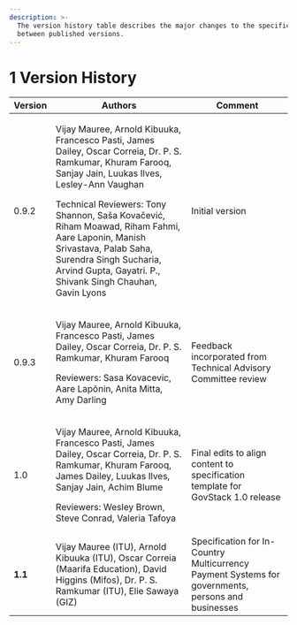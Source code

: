 ```yaml
---
description: >-
  The version history table describes the major changes to the specifications
  between published versions.
---
```


# 1 Version History

| Version | Authors                                                                                                                                                                                                                                                                                                                                                                                     | Comment                                                                                            |
| ------- | ------------------------------------------------------------------------------------------------------------------------------------------------------------------------------------------------------------------------------------------------------------------------------------------------------------------------------------------------------------------------------------------- | -------------------------------------------------------------------------------------------------- |
| 0.9.2   | <p>Vijay Mauree, Arnold Kibuuka, Francesco Pasti, James Dailey, Oscar Correia, Dr. P. S. Ramkumar, Khuram Farooq, Sanjay Jain, Luukas Ilves, Lesley-Ann Vaughan</p><p>Technical Reviewers: Tony Shannon, Saša Kovačević, Riham Moawad, Riham Fahmi, Aare Laponin, Manish Srivastava, Palab Saha, Surendra Singh Sucharia, Arvind Gupta, Gayatri. P., Shivank Singh Chauhan, Gavin Lyons</p> | Initial version                                                                                    |
| 0.9.3   | <p>Vijay Mauree, Arnold Kibuuka, Francesco Pasti, James Dailey, Oscar Correia, Dr. P. S. Ramkumar, Khuram Farooq</p><p>Reviewers: Sasa Kovacevic, Aare Lapõnin, Anita Mitta, Amy Darling</p>                                                                                                                                                                                                | Feedback incorporated from Technical Advisory Committee review                                     |
| 1.0     | <p>Vijay Mauree, Arnold Kibuuka, Francesco Pasti, James Dailey, Oscar Correia, Dr. P. S. Ramkumar, Khuram Farooq, James Dailey, Luukas Ilves, Sanjay Jain, Achim Blume</p><p>Reviewers: Wesley Brown, Steve Conrad, Valeria Tafoya</p>                                                                                                                                                      | Final edits to align content to specification template for GovStack 1.0 release                    |
| **1.1** | Vijay Mauree (ITU), Arnold Kibuuka (ITU), Oscar Correia (Maarifa Education), David Higgins (Mifos), Dr. P. S. Ramkumar (ITU), Elie Sawaya (GIZ)                                                                                                                                                                                                                                             | Specification for In-Country Multicurrency Payment Systems for governments, persons and businesses |
